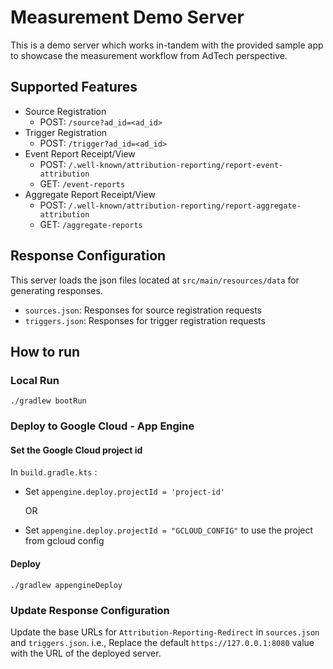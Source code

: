 # Measurement Demo Server

This is a demo server which works in-tandem with the provided sample app to
showcase the measurement workflow from AdTech perspective.

## Supported Features

- Source Registration
   - POST: `/source?ad_id=<ad_id>`
- Trigger Registration
   - POST: `/trigger?ad_id=<ad_id>`
- Event Report Receipt/View
   - POST: `/.well-known/attribution-reporting/report-event-attribution`
   - GET: `/event-reports`
- Aggregate Report Receipt/View
   - POST: `/.well-known/attribution-reporting/report-aggregate-attribution`
   - GET: `/aggregate-reports`

## Response Configuration

This server loads the json files located at `src/main/resources/data` for generating responses.

- `sources.json`: Responses for source registration requests
- `triggers.json`: Responses for trigger registration requests


## How to run

### Local Run

`./gradlew bootRun`

### Deploy to Google Cloud - App Engine

#### Set the Google Cloud project id

In `build.gradle.kts` :
- Set `appengine.deploy.projectId = 'project-id'`

   OR

- Set `appengine.deploy.projectId = "GCLOUD_CONFIG"` to use the project from gcloud config

#### Deploy

`./gradlew appengineDeploy`

### Update Response Configuration

Update the base URLs for `Attribution-Reporting-Redirect` in `sources.json` and `triggers.json`. i.e., Replace the default `https://127.0.0.1:8080` value with the URL of the deployed server.
